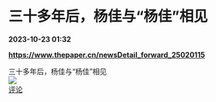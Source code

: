 # 三十多年后，杨佳与“杨佳”相见

**2023-10-23 01:32**

**https://www.thepaper.cn/newsDetail_forward_25020115**

三十多年后，杨佳与“杨佳”相见  
![](https://img3.chouti.com/CHOUTI_231023_CF7032C2A0214D19A825CE1CE3D33CE8.jpg)  
[评论](https://m.chouti.com/link/40372631)